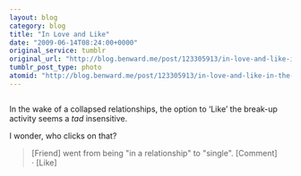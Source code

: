 ```yaml
---
layout: blog
category: blog
title: "In Love and Like"
date: "2009-06-14T08:24:00+0000"
original_service: tumblr
original_url: "http://blog.benward.me/post/123305913/in-love-and-like-in-the-wake-of-a-collapsed"
tumblr_post_type: photo
atomid: "http://blog.benward.me/post/123305913/in-love-and-like-in-the-wake-of-a-collapsed"
---
```

<figure class="photo">
  <img src="http://benward.me/res/tumblr/media/123305913/0.png" alt="">
</figure>

In the wake of a collapsed relationships, the option to ‘Like’ the break-up activity seems a _tad_ insensitive. 

I wonder, who clicks on that?

> [Friend] went from being "in a relationship" to "single". [Comment] · [Like]
